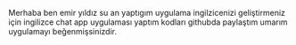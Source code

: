 Merhaba ben emir yıldız su an yaptıgım uygulama ingilzicenizi geliştirmeniz için ingilizce chat app uygulaması yaptım kodları githubda paylaştım umarım uygulamayı beğenmişsinizdir.
